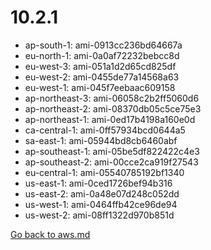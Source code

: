 
 # 10.2.1
- ap-south-1: ami-0913cc236bd64667a
- eu-north-1: ami-0a0af72232bebcc8d
- eu-west-3: ami-051a1d2d65cd825df
- eu-west-2: ami-0455de77a14568a63
- eu-west-1: ami-045f7eebaac609158
- ap-northeast-3: ami-06058c2b2ff5060d6
- ap-northeast-2: ami-08370db05c5ce75e3
- ap-northeast-1: ami-0ed17b4198a160e0d
- ca-central-1: ami-0ff57934bcd0644a5
- sa-east-1: ami-05944bd8cb6460abf
- ap-southeast-1: ami-05be5df822422c4e3
- ap-southeast-2: ami-00cce2ca919f27543
- eu-central-1: ami-05540785192bf1340
- us-east-1: ami-0ced1726bef94b316
- us-east-2: ami-0a48e07d248c052dd
- us-west-1: ami-0464ffb42ce96de94
- us-west-2: ami-08ff1322d970b851d

[Go back to aws.md](../../aws.md) 
